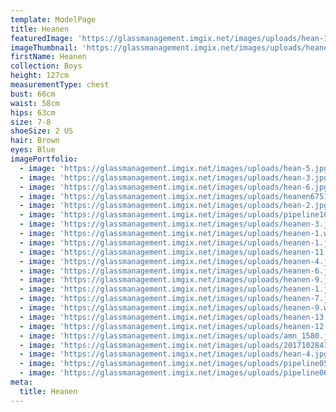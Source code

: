 ```yaml
---
template: ModelPage
title: Heanen
featuredImage: 'https://glassmanagement.imgix.net/images/uploads/hean-1.jpg'
imageThumbnail: 'https://glassmanagement.imgix.net/images/uploads/heanen-2.webp'
firstName: Heanen
collection: Boys
height: 127cm
measurementType: chest
bust: 66cm
waist: 58cm
hips: 63cm
size: 7-8
shoeSize: 2 US
hair: Brown
eyes: Blue
imagePortfolio:
  - image: 'https://glassmanagement.imgix.net/images/uploads/hean-5.jpg'
  - image: 'https://glassmanagement.imgix.net/images/uploads/hean-3.jpg'
  - image: 'https://glassmanagement.imgix.net/images/uploads/hean-6.jpg'
  - image: 'https://glassmanagement.imgix.net/images/uploads/heanen675123786321.jpg'
  - image: 'https://glassmanagement.imgix.net/images/uploads/hean-2.jpg'
  - image: 'https://glassmanagement.imgix.net/images/uploads/pipeline10.jpg'
  - image: 'https://glassmanagement.imgix.net/images/uploads/heanen-3.jpg'
  - image: 'https://glassmanagement.imgix.net/images/uploads/heanen-1.webp'
  - image: 'https://glassmanagement.imgix.net/images/uploads/heanen-1.jpg'
  - image: 'https://glassmanagement.imgix.net/images/uploads/heanen-11.jpg'
  - image: 'https://glassmanagement.imgix.net/images/uploads/heanen-4.jpg'
  - image: 'https://glassmanagement.imgix.net/images/uploads/heanen-6.jpg'
  - image: 'https://glassmanagement.imgix.net/images/uploads/heanen-9.jpg'
  - image: 'https://glassmanagement.imgix.net/images/uploads/heanen-1.jpg'
  - image: 'https://glassmanagement.imgix.net/images/uploads/heanen-7.jpg'
  - image: 'https://glassmanagement.imgix.net/images/uploads/heanen-9.webp'
  - image: 'https://glassmanagement.imgix.net/images/uploads/heanen-13.jpg'
  - image: 'https://glassmanagement.imgix.net/images/uploads/heanen-12.jpg'
  - image: 'https://glassmanagement.imgix.net/images/uploads/amn_1580.jpg'
  - image: 'https://glassmanagement.imgix.net/images/uploads/201710284169.jpg'
  - image: 'https://glassmanagement.imgix.net/images/uploads/hean-4.jpg'
  - image: 'https://glassmanagement.imgix.net/images/uploads/pipeline05text.jpg'
  - image: 'https://glassmanagement.imgix.net/images/uploads/pipeline06text.jpg'
meta:
  title: Heanen
---
```


